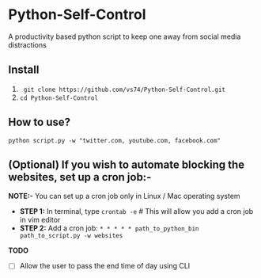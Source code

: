 # Python-Self-Control
A productivity based python script to keep one away from social media distractions

## Install 
1. ` git clone https://github.com/vs74/Python-Self-Control.git`
2. `cd Python-Self-Control`

## How to use?

`python script.py -w "twitter.com, youtube.com, facebook.com"`

## (Optional) If you wish to automate blocking the websites, set up a cron job:- 

**NOTE:-** You can set up a cron job only  in Linux / Mac operating system

- **STEP 1:** In terminal, type `crontab -e` # This will allow you add a cron job in vim editor
- **STEP 2:** Add a cron job: `* * * * * path_to_python_bin path_to_script.py -w websites` 

**TODO**
- [ ] Allow the user to pass the end time of day using CLI
